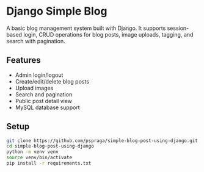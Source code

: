 
# Django Simple Blog

A basic blog management system built with Django. It supports session-based login, CRUD operations for blog posts, image uploads, tagging, and search with pagination.

## Features

- Admin login/logout
- Create/edit/delete blog posts
- Upload images
- Search and pagination
- Public post detail view
- MySQL database support

## Setup

```bash
git clone https://github.com/pspraga/simple-blog-post-using-django.git
cd simple-blog-post-using-django
python -m venv venv
source venv/bin/activate
pip install -r requirements.txt
